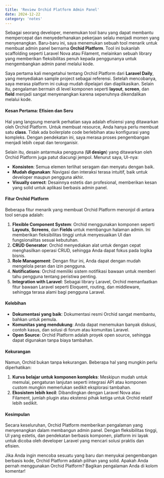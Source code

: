 ```yaml
---
title: 'Review Orchid Platform Admin Panel'
date: 2024-12-22
category: 'notes'
---
```


Sebagai seorang developer, menemukan tool baru yang dapat membantu mempercepat dan menyederhanakan pekerjaan selalu menjadi momen yang menyenangkan. Baru-baru ini, saya menemukan sebuah tool menarik untuk membuat admin panel bernama **Orchid Platform**. Tool ini bukanlah scaffolding seperti Laravel Nova atau Filament, melainkan sebuah library yang memberikan fleksibilitas penuh kepada penggunanya untuk mengembangkan admin panel melalui kode.

Saya pertama kali mengetahui tentang Orchid Platform dari **Laravel Daily**, yang menyediakan sample project sebagai referensi. Setelah mencobanya, saya merasa platform ini cukup mudah dipelajari dan diaplikasikan. Selain itu, pengalaman bermain di level komponen seperti **layout**, **screen**, dan **field** menjadi sangat menyenangkan karena sepenuhnya dikendalikan melalui kode.

#### Kesan Pertama: Efisien dan Seru

Hal yang langsung menarik perhatian saya adalah efisiensi yang ditawarkan oleh Orchid Platform. Untuk membuat resource, Anda hanya perlu membuat satu **class**. Tidak ada boilerplate code berlebihan atau konfigurasi yang kompleks. Dengan pendekatan ini, saya merasa proses pengembangan menjadi lebih cepat dan terorganisir.

Selain itu, desain antarmuka pengguna (**UI design**) yang ditawarkan oleh Orchid Platform juga patut diacungi jempol. Menurut saya, UI-nya:

- **Konsisten**: Semua elemen terlihat seragam dan menyatu dengan baik.
- **Mudah digunakan**: Navigasi dan interaksi terasa intuitif, baik untuk developer maupun pengguna akhir.
- **Visually correct**: Desainnya estetis dan profesional, memberikan kesan yang solid untuk aplikasi berbasis admin panel.

#### Fitur Orchid Platform

Beberapa fitur menarik yang membuat Orchid Platform menonjol di antara tool serupa adalah:

1. **Flexible Component System**: Orchid menggunakan komponen seperti **Layouts**, **Screens**, dan **Fields** untuk membangun halaman admin. Ini memberikan fleksibilitas tinggi untuk menyesuaikan UI dan fungsionalitas sesuai kebutuhan.
2. **CRUD Generator**: Orchid menyediakan alat untuk dengan cepat menghasilkan operasi CRUD, sehingga Anda dapat fokus pada logika bisnis.
3. **Role Management**: Dengan fitur ini, Anda dapat dengan mudah mengelola peran dan izin pengguna.
4. **Notifications**: Orchid memiliki sistem notifikasi bawaan untuk memberi tahu pengguna tentang peristiwa penting.
5. **Integration with Laravel**: Sebagai library Laravel, Orchid memanfaatkan fitur bawaan Laravel seperti Eloquent, routing, dan middleware, sehingga terasa alami bagi pengguna Laravel.

#### Kelebihan

- **Dokumentasi yang baik**: Dokumentasi resmi Orchid sangat membantu, bahkan untuk pemula.
- **Komunitas yang mendukung**: Anda dapat menemukan banyak diskusi, contoh kasus, dan solusi di forum atau komunitas Laravel.
- **Open Source**: Orchid Platform adalah proyek open source, sehingga dapat digunakan tanpa biaya tambahan.

#### Kekurangan

Namun, Orchid bukan tanpa kekurangan. Beberapa hal yang mungkin perlu diperhatikan:

1. **Kurva belajar untuk komponen kompleks**: Meskipun mudah untuk memulai, pengaturan lanjutan seperti integrasi API atau komponen custom mungkin memerlukan sedikit eksplorasi tambahan.
2. **Ekosistem lebih kecil**: Dibandingkan dengan Laravel Nova atau Filament, jumlah plugin atau ekstensi pihak ketiga untuk Orchid relatif lebih sedikit.

#### Kesimpulan

Secara keseluruhan, Orchid Platform memberikan pengalaman yang menyenangkan dalam membangun admin panel. Dengan fleksibilitas tinggi, UI yang estetis, dan pendekatan berbasis komponen, platform ini layak untuk dicoba oleh developer Laravel yang mencari solusi praktis dan efisien.

Jika Anda ingin mencoba sesuatu yang baru dan menyukai pengembangan berbasis kode, Orchid Platform adalah pilihan yang solid. Apakah Anda pernah menggunakan Orchid Platform? Bagikan pengalaman Anda di kolom komentar!

